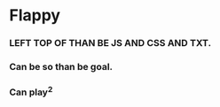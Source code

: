 # Flappy
### LEFT TOP OF THAN BE JS AND CSS AND TXT.
### Can be so than be goal.
### Can play<sup>2</sup>
